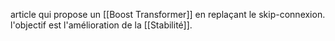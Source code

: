 article qui propose un [[Boost Transformer]] en replaçant le skip-connexion. l'objectif est l'amélioration de la [[Stabilité]].